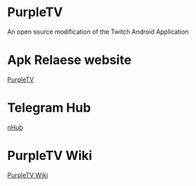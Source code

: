 # PurpleTV

An open source modification of the Twitch Android Application

# Apk Relaese website 
[PurpleTV ](https://PurpleTV.aeong.win/)

# Telegram Hub
[nHub](https://t.me/pubTwChat)

# PurpleTV Wiki 
[PurpleTV Wiki](https://nopbreak.ru/purpletv/wiki)
